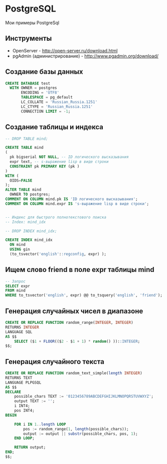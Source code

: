 PostgreSQL
==========

Мои примеры PostgreSql

Инструменты
-----------
 * OpenServer - http://open-server.ru/download.html
 * pgAdmin (администрирование) - http://www.pgadmin.org/download/




Создание базы данных
--------------------
```sql
CREATE DATABASE test
  WITH OWNER = postgres
       ENCODING = 'UTF8'
       TABLESPACE = pg_default
       LC_COLLATE = 'Russian_Russia.1251'
       LC_CTYPE = 'Russian_Russia.1251'
       CONNECTION LIMIT = -1;
```

Создание таблицы и индекса
--------------------------
```sql
-- DROP TABLE mind;

CREATE TABLE mind
(
  pk bigserial NOT NULL, -- ID логического высказывания
  expr text, -- s-выражение lisp в виде строки
  CONSTRAINT pk PRIMARY KEY (pk )
)
WITH (
  OIDS=FALSE
);
ALTER TABLE mind
  OWNER TO postgres;
COMMENT ON COLUMN mind.pk IS 'ID логического высказывания';
COMMENT ON COLUMN mind.expr IS 's-выражение lisp в виде строки';


-- Индекс для быстрого полнотекстового поиска
-- Index: mind_idx

-- DROP INDEX mind_idx;

CREATE INDEX mind_idx
  ON mind
  USING gin
  (to_tsvector('english'::regconfig, expr) );
```

Ищем слово friend в поле expr таблицы mind
------------------------------------------
```sql
-- Запрос
SELECT expr
FROM mind
WHERE to_tsvector('english', expr) @@ to_tsquery('english', 'friend');
```

Генерация случайных чисел в диапазоне
-------------------------------------
```sql
CREATE OR REPLACE FUNCTION random_range(INTEGER, INTEGER)
RETURNS INTEGER
LANGUAGE SQL
AS $$
    SELECT ($1 + FLOOR(($2 - $1 + 1) * random() ))::INTEGER;
$$;
```

Генерация случайного текста
---------------------------
```sql
CREATE OR REPLACE FUNCTION random_text_simple(length INTEGER)
RETURNS TEXT
LANGUAGE PLPGSQL
AS $$
DECLARE
    possible_chars TEXT := '0123456789ABCDEFGHIJKLMNOPQRSTUVWXYZ';
    output TEXT := '';
    i INT4;
    pos INT4;
BEGIN

    FOR i IN 1..length LOOP
        pos := random_range(1, length(possible_chars));
        output := output || substr(possible_chars, pos, 1);
    END LOOP;

    RETURN output;
END;
$$;
```
